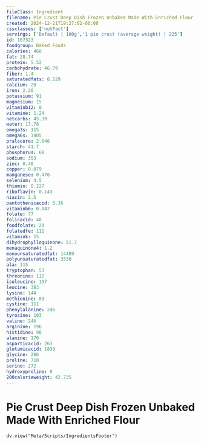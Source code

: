 ```yaml
---
fileClass: Ingredient
filename: Pie Crust Deep Dish Frozen Unbaked Made With Enriched Flour
created: 2024-12-21T19:27:02-06:00
cssclasses: ['nutFact']
servings: ['Default | 100g','1 pie crust (average weight) | 225']
id: 167523
foodgroup: Baked Foods
calories: 468
fat: 28.74
protein: 5.52
carbohydrate: 46.79
fiber: 1.4
saturatedfats: 8.129
calcium: 20
iron: 2.26
potassium: 91
magnesium: 15
vitaminb12: 0
vitamine: 1.24
netcarbs: 45.39
water: 17.78
omega3s: 115
omega6s: 3405
pralscore: 2.646
starch: 41.7
phosphorus: 68
sodium: 353
zinc: 0.46
copper: 0.079
manganese: 0.476
selenium: 4.5
thiamin: 0.227
riboflavin: 0.143
niacin: 2.5
pantothenicacid: 0.36
vitaminb6: 0.047
folate: 77
folicacid: 48
foodfolate: 29
folatedfe: 111
vitamink: 15
dihydrophylloquinone: 51.7
menaquinone4: 1.2
monounsaturatedfat: 14489
polyunsaturatedfat: 3530
ala: 115
tryptophan: 53
threonine: 112
isoleucine: 197
leucine: 383
lysine: 144
methionine: 83
cystine: 111
phenylalanine: 246
tyrosine: 103
valine: 246
arginine: 196
histidine: 96
alanine: 170
asparticacid: 263
glutamicacid: 1839
glycine: 206
proline: 710
serine: 272
hydroxyproline: 0
200calorieweight: 42.735
---
```


# Pie Crust Deep Dish Frozen Unbaked Made With Enriched Flour

```dataviewjs
dv.view("Meta/Scripts/IngredientsFooter")
```